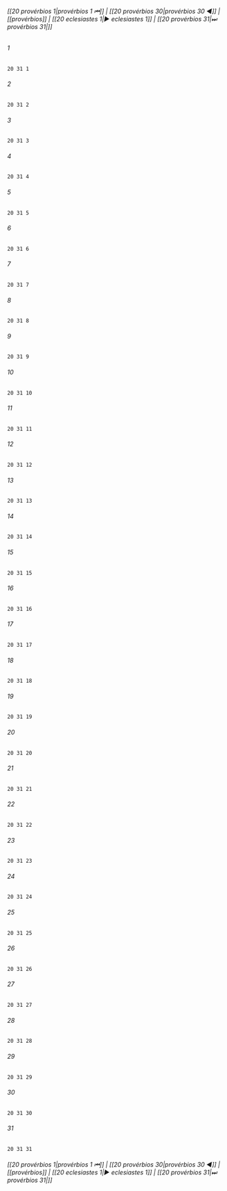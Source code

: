 
###### [[20 provérbios 1|provérbios 1 ⏮]] | [[20 provérbios 30|provérbios 30 ◀]] | [[provérbios]] | [[20 eclesiastes 1|▶ eclesiastes 1]] | [[20 provérbios 31|⏭ provérbios 31|]]

###### 1
``` verse
20 31 1 
```
###### 2
``` verse
20 31 2 
```
###### 3
``` verse
20 31 3 
```
###### 4
``` verse
20 31 4 
```
###### 5
``` verse
20 31 5 
```
###### 6
``` verse
20 31 6 
```
###### 7
``` verse
20 31 7 
```
###### 8
``` verse
20 31 8 
```
###### 9
``` verse
20 31 9 
```
###### 10
``` verse
20 31 10 
```
###### 11
``` verse
20 31 11 
```
###### 12
``` verse
20 31 12 
```
###### 13
``` verse
20 31 13 
```
###### 14
``` verse
20 31 14 
```
###### 15
``` verse
20 31 15 
```
###### 16
``` verse
20 31 16 
```
###### 17
``` verse
20 31 17 
```
###### 18
``` verse
20 31 18 
```
###### 19
``` verse
20 31 19 
```
###### 20
``` verse
20 31 20 
```
###### 21
``` verse
20 31 21 
```
###### 22
``` verse
20 31 22 
```
###### 23
``` verse
20 31 23 
```
###### 24
``` verse
20 31 24 
```
###### 25
``` verse
20 31 25 
```
###### 26
``` verse
20 31 26 
```
###### 27
``` verse
20 31 27 
```
###### 28
``` verse
20 31 28 
```
###### 29
``` verse
20 31 29 
```
###### 30
``` verse
20 31 30 
```
###### 31
``` verse
20 31 31 
```

###### [[20 provérbios 1|provérbios 1 ⏮]] | [[20 provérbios 30|provérbios 30 ◀]] | [[provérbios]] | [[20 eclesiastes 1|▶ eclesiastes 1]] | [[20 provérbios 31|⏭ provérbios 31|]]

